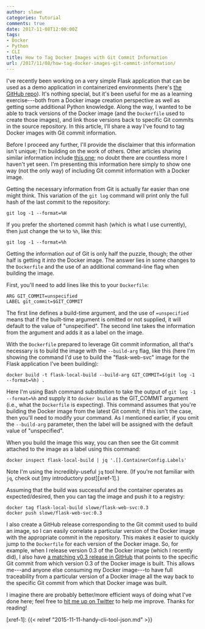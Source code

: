 ```yaml
---
author: slowe
categories: Tutorial
comments: true
date: 2017-11-08T12:00:00Z
tags:
- Docker
- Python
- CLI
title: How to Tag Docker Images with Git Commit Information
url: /2017/11/08/how-tag-docker-images-git-commit-information/
---
```


I've recently been working on a very simple Flask application that can be used as a demo application in containerized environments (here's [the GitHub repo][link-2]). It's nothing special, but it's been useful for me as a learning exercise---both from a Docker image creation perspective as well as getting some additional Python knowledge. Along the way, I wanted to be able to track versions of the Docker image (and the `Dockerfile` used to create those images), and link those versions back to specific Git commits in the source repository. In this article, I'll share a way I've found to tag Docker images with Git commit information.<!--more-->

Before I proceed any further, I'll provide the disclaimer that this information isn't unique; I'm building on the work of others. Other articles sharing similar information include [this one][link-1]; no doubt there are countless more I haven't yet seen. I'm presenting this information here simply to show one way (not the only way) of including Git commit information with a Docker image.

Getting the necessary information from Git is actually far easier than one might think. This variation of the `git log` command will print only the full hash of the last commit to the repository:

    git log -1 --format=%H

If you prefer the shortened commit hash (which is what I use currently), then just change the `%H` to `%h`, like this:

    git log -1 --format=%h

Getting the information _out_ of Git is only half the puzzle, though; the other half is getting it _into_ the Docker image. The answer lies in some changes to the `Dockerfile` and the use of an additional command-line flag when building the image.

First, you'll need to add lines like this to your `Dockerfile`:

    ARG GIT_COMMIT=unspecified
    LABEL git_commit=$GIT_COMMIT

The first line defines a build-time argument, and the use of `=unspecified` means that if the built-time argument is omitted or not supplied, it will default to the value of "unspecified". The second line takes the information from the argument and adds it as a label on the image.

With the `Dockerfile` prepared to leverage Git commit information, all that's necessary is to build the image with the `--build-arg` flag, like this (here I'm showing the command I'd use to build the "flask-web-svc" image for the Flask application I've been building):

    docker build -t flask-local-build --build-arg GIT_COMMIT=$(git log -1 --format=%h) .

Here I'm using Bash command substitution to take the output of `git log -1 --format=%h` and supply it to `docker build` as the GIT_COMMIT argument (i.e., what the `Dockerfile` is expecting). This command assumes that you're building the Docker image from the latest Git commit; if this isn't the case, then you'll need to modify your command. As I mentioned earlier, if you omit the `--build-arg` parameter, then the label will be assigned with the default value of "unspecified".

When you build the image this way, you can then see the Git commit attached to the image as a label using this command:

    docker inspect flask-local-build | jq '.[].ContainerConfig.Labels'

Note I'm using the incredibly-useful `jq` tool here. (If you're not familiar with `jq`, check out [my introductory post][xref-1].)

Assuming that the build was successful and the container operates as expected/desired, then you can tag the image and push it to a registry:

    docker tag flask-local-build slowe/flask-web-svc:0.3
    docker push slowe/flask-web-svc:0.3

I also create a GitHub release corresponding to the Git commit used to build an image, so I can easily correlate a particular version of the Docker image with the appropriate commit in the repository. This makes it easier to quickly jump to the `Dockerfile` for each version of the Docker image. So, for example, when I release version 0.3 of the Docker image (which I recently did), I also have [a matching v0.3 release in GitHub][link-4] that points to the specific Git commit from which version 0.3 of the Docker image is built. This allows me---and anyone else consuming my Docker image---to have full traceability from a particular version of a Docker image all the way back to the specific Git commit from which that Docker image was built.

I imagine there are probably better/more efficient ways of doing what I've done here; feel free to [hit me up on Twitter][link-3] to help me improve. Thanks for reading!



[link-1]: http://container-solutions.com/tagging-docker-images-the-right-way/
[link-2]: https://github.com/lowescott/flask-web-svc
[link-3]: https://twitter.com/scott_lowe
[link-4]: https://github.com/lowescott/flask-web-svc/releases/tag/v0.3
[xref-1]: {{< relref "2015-11-11-handy-cli-tool-json.md" >}}
